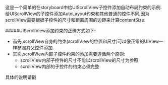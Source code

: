 这是一个简单的在storyboard中给UIScrollView子控件添加自动布局约束的示例.
给UIScrollView的子控件添加AutoLayout约束和其他普通的控件不同,因为scrollView需要根据子控件的尺寸和距离周围的边距来计算contentSize.

#####UIScrollView添加约束的正确方式如下:
- 首先,scrollView自身的约束(scrollView的位置和尺寸)可以像正常的UIView一样参照其父控件添加.
- 其次,scrollView内部子控件约束的添加需要遵循两个原则:
  - scrollView内部子控件的尺寸不能以scrollView的尺寸为参照
  - scrollView内部的子控件的约束必须完整

具体的说明请戳

